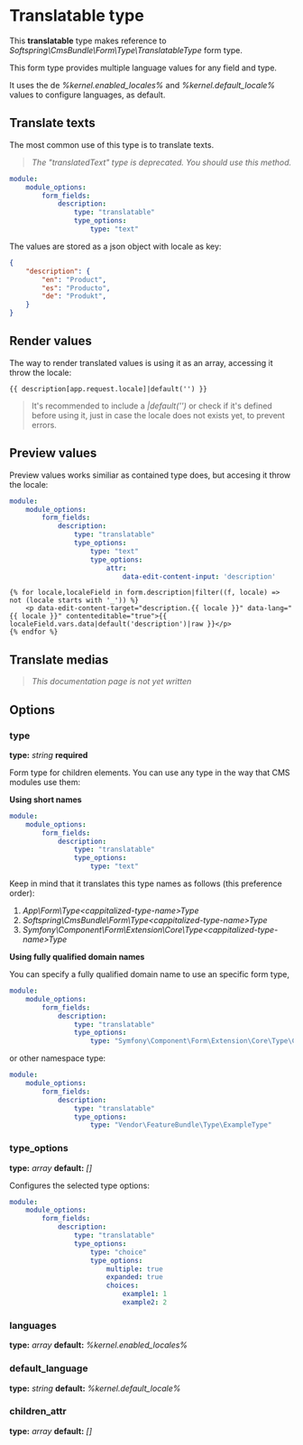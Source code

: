 # Translatable type

This **translatable** type makes reference to *Softspring\CmsBundle\Form\Type\TranslatableType* form type.

This form type provides multiple language values for any field and type.

It uses the de *%kernel.enabled_locales%* and *%kernel.default_locale%* values to configure languages, as default.

## Translate texts

The most common use of this type is to translate texts.

> *The "translatedText" type is deprecated. You should use this method.*

```yaml
module:
    module_options:
        form_fields:
            description:
                type: "translatable"
                type_options:
                    type: "text"
```

The values are stored as a json object with locale as key:

```json
{
    "description": {
        "en": "Product",
        "es": "Producto",
        "de": "Produkt",
    }
}
```

## Render values

The way to render translated values is using it as an array, accessing it throw the locale:

```twig
{{ description[app.request.locale]|default('') }}
```

> It's recommended to include a *|default('')* or check if it's defined before using it, just in case 
> the locale does not exists yet, to prevent errors.

## Preview values

Preview values works similiar as contained type does, but accesing it throw the locale:

```yaml
module:
    module_options:
        form_fields:
            description:
                type: "translatable"
                type_options:
                    type: "text"
                    type_options:
                        attr:
                            data-edit-content-input: 'description'
```

```twig
{% for locale,localeField in form.description|filter((f, locale) => not (locale starts with '_')) %}
    <p data-edit-content-target="description.{{ locale }}" data-lang="{{ locale }}" contenteditable="true">{{ localeField.vars.data|default('description')|raw }}</p>
{% endfor %}
```

## Translate medias

> *This documentation page is not yet written*

## Options

### type

**type:** *string* **required** 

Form type for children elements. You can use any type in the way that CMS modules use them:

**Using short names**

```yaml
module:
    module_options:
        form_fields:
            description:
                type: "translatable"
                type_options:
                    type: "text"
```

Keep in mind that it translates this type names as follows (this preference order):

1. *App\Form\Type\<cappitalized-type-name>Type*
2. *Softspring\CmsBundle\Form\Type\<cappitalized-type-name>Type*
3. *Symfony\Component\Form\Extension\Core\Type\<cappitalized-type-name>Type*

**Using fully qualified domain names**

You can specify a fully qualified domain name to use an specific form type,

```yaml
module:
    module_options:
        form_fields:
            description:
                type: "translatable"
                type_options:
                    type: "Symfony\Component\Form\Extension\Core\Type\ColorType"
```

or other namespace type:

```yaml
module:
    module_options:
        form_fields:
            description:
                type: "translatable"
                type_options:
                    type: "Vendor\FeatureBundle\Type\ExampleType"
```

### type_options

**type:** *array* **default:** *[]*

Configures the selected type options:

```yaml
module:
    module_options:
        form_fields:
            description:
                type: "translatable"
                type_options:
                    type: "choice"
                    type_options:
                        multiple: true
                        expanded: true
                        choices: 
                            example1: 1
                            example2: 2
```

### languages

**type:** *array* **default:** *%kernel.enabled_locales%*

### default_language

**type:** *string* **default:** *%kernel.default_locale%*

### children_attr

**type:** *array* **default:** *[]*


